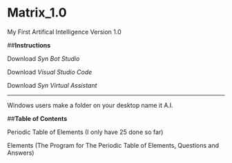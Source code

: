 
# Matrix_1.0
My First Artifical Intelligence Version 1.0

##**Instructions**

Download  _Syn Bot Studio_ 

Download _Visual Studio Code_

Download _Syn Virtual Assistant_ 

------------------------------------------------------------------------------------------------------

Windows users make a folder on your desktop name it A.I.




##**Table of Contents**

Periodic Table of Elements  (I only have 25 done so far)

Elements (The Program for The Periodic Table of Elements, Questions and Answers)
